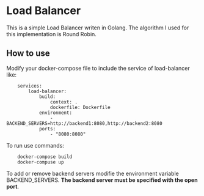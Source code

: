 # Load Balancer
This is a simple Load Balancer writen in Golang. The algorithm I used for this implementation is Round Robin.

## How to use 
Modify your docker-compose file to include the service of load-balancer like:
```
    services:
        load-balancer:
            build:
                context: .
                dockerfile: Dockerfile
            environment:
                - BACKEND_SERVERS=http://backend1:8080,http://backend2:8080
            ports:
                - "8080:8080" 
```
To run use commands:
```
    docker-compose build
    docker-compuse up

```
To add or remove backend servers modifie the environment variable BACKEND_SERVERS. **The backend server must be specified with the open port**.